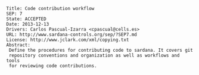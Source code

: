 	Title: Code contribution workflow
	SEP: 7
	State: ACCEPTED
	Date: 2013-12-13
	Drivers: Carlos Pascual-Izarra <cpascual@cells.es>
	URL: http://www.sardana-controls.org/sep/?SEP7.md
	License: http://www.jclark.com/xml/copying.txt
	Abstract:
	 Define the procedures for contributing code to sardana. It covers git 
	 repository conventions and organization as well as workflows and tools
	 for reviewing code contributions.
